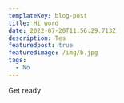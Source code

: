 ```yaml
---
templateKey: blog-post
title: Hi word
date: 2022-07-20T11:56:29.713Z
description: Tes
featuredpost: true
featuredimage: /img/b.jpg
tags:
  - No
---
```

Get ready
